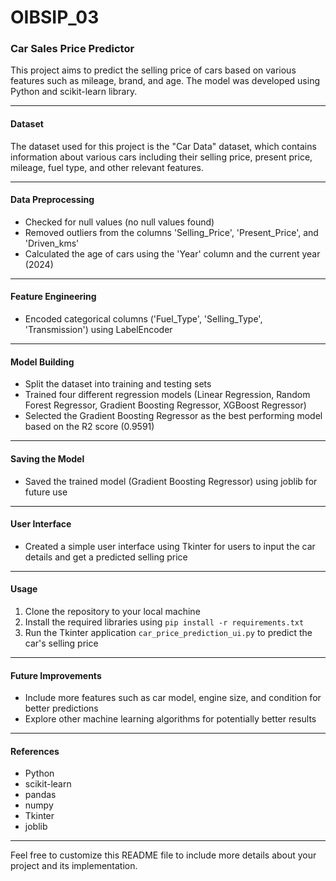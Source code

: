 # OIBSIP_03
### Car Sales Price Predictor

This project aims to predict the selling price of cars based on various features such as mileage, brand, and age. The model was developed using Python and scikit-learn library.

---

#### Dataset
The dataset used for this project is the "Car Data" dataset, which contains information about various cars including their selling price, present price, mileage, fuel type, and other relevant features.

---

#### Data Preprocessing
- Checked for null values (no null values found)
- Removed outliers from the columns 'Selling_Price', 'Present_Price', and 'Driven_kms'
- Calculated the age of cars using the 'Year' column and the current year (2024)

---

#### Feature Engineering
- Encoded categorical columns ('Fuel_Type', 'Selling_Type', 'Transmission') using LabelEncoder

---

#### Model Building
- Split the dataset into training and testing sets
- Trained four different regression models (Linear Regression, Random Forest Regressor, Gradient Boosting Regressor, XGBoost Regressor)
- Selected the Gradient Boosting Regressor as the best performing model based on the R2 score (0.9591)

---

#### Saving the Model
- Saved the trained model (Gradient Boosting Regressor) using joblib for future use

---

#### User Interface
- Created a simple user interface using Tkinter for users to input the car details and get a predicted selling price

---

#### Usage
1. Clone the repository to your local machine
2. Install the required libraries using `pip install -r requirements.txt`
3. Run the Tkinter application `car_price_prediction_ui.py` to predict the car's selling price

---

#### Future Improvements
- Include more features such as car model, engine size, and condition for better predictions
- Explore other machine learning algorithms for potentially better results

---

#### References
- Python
- scikit-learn
- pandas
- numpy
- Tkinter
- joblib

---

Feel free to customize this README file to include more details about your project and its implementation.
